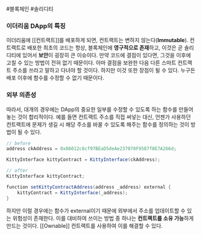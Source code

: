 ---
---

#블록체인 #솔리디티 

### 이더리움 DApp의 특징
이더리움에 [[컨트랙트]]를 배포하게 되면, 컨트랙트는 변하지 않는다(**Immutable**). 컨트랙트로 배포한 최초의 코드는 항상, 블록체인에 **영구적으로 존재**하고, 이것은 곧 솔리디티에 있어서 **보안**이 굉장히 큰 이슈이다. 만약 코드에 결점이 있다면, 그것을 이후에 고칠 수 있는 방법이 전혀 없기 때문이다. 아마 결점을 보완한 다음 다른 스마트 컨트랙트 주소를 쓰라고 말하고 다녀야 할 것이다. 하지만 이것 또한 장점이 될 수 있다. 누구든 배포 이후에 함수를 수정할 수 없기 때문이다.

### 외부 의존성
따라서, 대개의 경우에는 DApp의 중요한 일부를 수정할 수 있도록 하는 함수를 만들어놓는 것이 합리적이다. 예를 들면 컨트랙트 주소를 직접 써넣는 대신, 언젠가 사용하던 컨트랙트에 문제가 생길 시 해당 주소를 바꿀 수 있도록 해주는 함수를 정의하는 것이 방법이 될 수 있다.

```Java
// before
address ckAddress = 0x06012c8cf97BEaD5deAe237070F9587f8E7A266d;

KittyInterface kittyContract = KittyInterface(ckAddress);

// after
KittyInterface kittyContract;

function setKittyContractAddress(address _address) external {
	kittyContract = KittyInterface(_address);
}
```

하지만 이럴 경우에는 함수가 external이기 때문에 외부에서 주소를 업데이트할 수 있는 위험성이 존재한다. 이를 대비하여 쓰이는 방법 중 하나는 **컨트랙트를 소유 가능**하게 만드는 것이다. [[Ownable]] 컨트랙트를 사용하여 이를 해결할 수 있다.